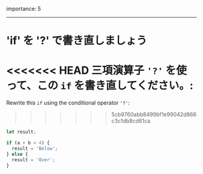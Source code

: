 importance: 5

---

# 'if' を '?' で書き直しましょう

<<<<<<< HEAD
三項演算子 `'?'` を使って、この `if` を書き直してください。:
=======
Rewrite this `if` using the conditional operator `'?'`:
>>>>>>> 5cb9760abb8499bf1e99042d866c3c1db8cd61ca

```js
let result;

if (a + b < 4) {
  result = 'Below';
} else {
  result = 'Over';
}
```
